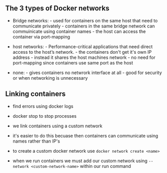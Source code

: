 ## The 3 types of Docker networks

- Bridge networks: - used for containers on the same host that need to communicate privately
                    - containers in the same bridge network can commuinicate using container names
                    - the host can access the container via port-mapping

- host networks: -  Performance-critical applications that need direct access to the host’s network.
                - the containers don't get it's own IP address
                - instead it shares the host machines network
                - no need for port-mapping since containers use same port as the host
- none:  - gives containers no netwrork interface at all
        - good for security or when networking is unnecessary


## Linking containers

- find errors using docker logs
- docker stop to stop processes

- we link containers using a custom network
- it's easier to do this becuase then containers can communicate using names rather than IP's
- to create a custom docker network use `docker network create <name>`
- when we run containers we must add our custom network using `--network <custom-network-name>` within our run command